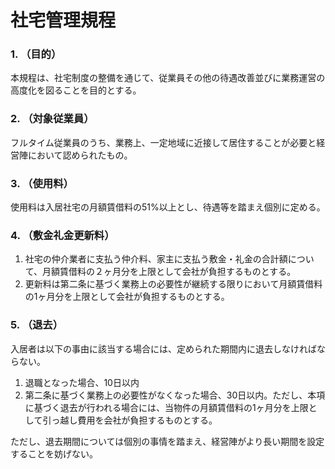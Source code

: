 # 社宅管理規程
### 1. （目的）
本規程は、社宅制度の整備を通じて、従業員その他の待遇改善並びに業務運営の高度化を図ることを目的とする。

### 2. （対象従業員）
フルタイム従業員のうち、業務上、一定地域に近接して居住することが必要と経営陣において認められたもの。

### 3. （使用料）
使用料は入居社宅の月額賃借料の51%以上とし、待遇等を踏まえ個別に定める。

### 4. （敷金礼金更新料）
1. 社宅の仲介業者に支払う仲介料、家主に支払う敷金・礼金の合計額について、月額賃借料の２ヶ月分を上限として会社が負担するものとする。
2. 更新料は第二条に基づく業務上の必要性が継続する限りにおいて月額賃借料の1ヶ月分を上限として会社が負担するものとする。

### 5. （退去）
入居者は以下の事由に該当する場合には、定められた期間内に退去しなければならない。

1. 退職となった場合、10日以内
2. 第二条に基づく業務上の必要性がなくなった場合、30日以内。ただし、本項に基づく退去が行われる場合には、当物件の月額賃借料の1ヶ月分を上限として引っ越し費用を会社が負担するものとする。

ただし、退去期間については個別の事情を踏まえ、経営陣がより長い期間を設定することを妨げない。
